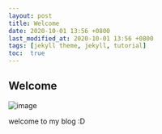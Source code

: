 ```yaml
---
layout: post
title: Welcome
date: 2020-10-01 13:56 +0800
last_modified_at: 2020-10-01 13:56 +0800
tags: [jekyll theme, jekyll, tutorial]
toc:  true
---
```


## Welcome

![image](https://user-images.githubusercontent.com/90083517/171790655-819f15d8-1f4f-4a5a-b5c3-4cb4aca9e7e9.png)

welcome to my blog :D